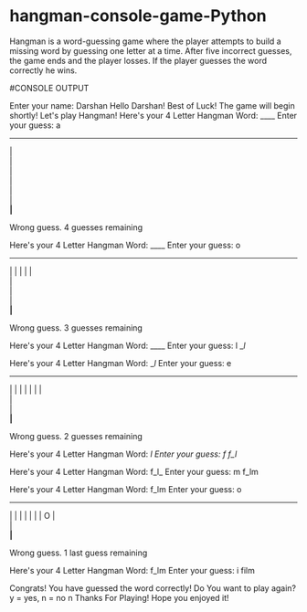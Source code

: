 # hangman-console-game-Python
Hangman is a word-guessing game where the player attempts to build a missing word by guessing one letter at a time. After five incorrect guesses, the game ends and the player losses. If the player guesses the word correctly he wins.


#CONSOLE OUTPUT

Enter your name: Darshan
Hello Darshan! Best of Luck!
The game will begin shortly!
 Let's play Hangman!
Here's your 4 Letter Hangman Word: ____ Enter your guess: 
a
   _____ 
  |      
  |      
  |      
  |      
  |      
  |      
__|__

Wrong guess. 4 guesses remaining

Here's your 4 Letter Hangman Word: ____ Enter your guess: 
o
   _____ 
  |     | 
  |     |
  |      
  |      
  |      
  |       
__|__

Wrong guess. 3 guesses remaining

Here's your 4 Letter Hangman Word: ____ Enter your guess: 
l
__l_

Here's your 4 Letter Hangman Word: __l_ Enter your guess: 
e
   _____ 
  |     | 
  |     |
  |     | 
  |      
  |      
  |      
__|__

Wrong guess. 2 guesses remaining

Here's your 4 Letter Hangman Word: __l_ Enter your guess: 
f
f_l_

Here's your 4 Letter Hangman Word: f_l_ Enter your guess: 
m
f_lm

Here's your 4 Letter Hangman Word: f_lm Enter your guess: 
o
   _____ 
  |     | 
  |     |
  |     | 
  |     O 
  |      
  |      
__|__

Wrong guess. 1 last guess remaining

Here's your 4 Letter Hangman Word: f_lm Enter your guess: 
i
film

Congrats! You have guessed the word correctly!
Do You want to play again? y = yes, n = no 
n
Thanks For Playing! Hope you enjoyed it!
